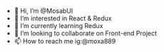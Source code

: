 - 👋 Hi, I’m @MosabUI
- 👀 I’m interested in React & Redux
- 🌱 I’m currently learning Redux
- 💞️ I’m looking to collaborate on Front-end Project
- 📫 How to reach me ig:@moxa889

<!---
MosabUI/MosabUI is a ✨ special ✨ repository because its `README.md` (this file) appears on your GitHub profile.
You can click the Preview link to take a look at your changes.
--->
